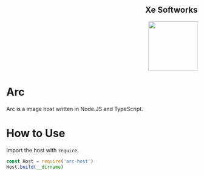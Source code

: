 <div align=right>
<h2 align=right> Xe Softworks </h2>
<img src="https://camo.githubusercontent.com/beb0b377380084d9906e6c317706af49db4463f2fd37818cb7758bd21f5867ed/68747470733a2f2f64726976652e6c756c7a622e696e2f66696c652e7068703f713d363336386165616263663838312e706e672367682d6461726b2d6d6f64652d6f6e6c79" height=130 width=130>
</div>



# Arc
Arc is a image host written in Node.JS and TypeScript.


# How to Use


Import the host with `require`.
```js
const Host = require('arc-host')
Host.build(__dirname)
```
